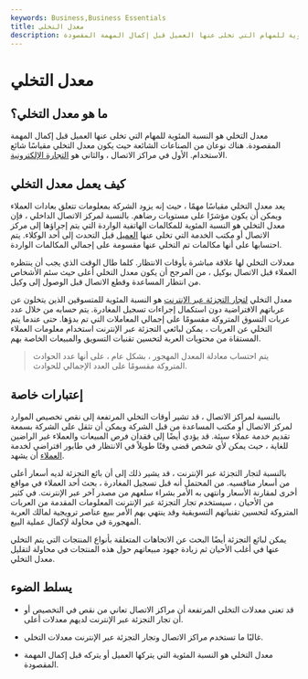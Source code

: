 ```yaml
---
keywords: Business,Business Essentials
title: معدل التخلي
description: معدل التخلي هو النسبة المئوية للمهام التي تخلى عنها العميل قبل إكمال المهمة المقصودة.
---
```


# معدل التخلي
## ما هو معدل التخلي؟

معدل التخلي هو النسبة المئوية للمهام التي تخلى عنها العميل قبل إكمال المهمة المقصودة. هناك نوعان من الصناعات الشائعة حيث يكون معدل التخلي مقياسًا شائع الاستخدام. الأول في مراكز الاتصال ، والثاني هو [التجارة الإلكترونية](/ecommerce).

## كيف يعمل معدل التخلي

يعد معدل التخلي مقياسًا مهمًا ، حيث إنه يزود الشركة بمعلومات تتعلق بعادات العملاء ويمكن أن يكون مؤشرًا على مستويات رضاهم. بالنسبة لمركز الاتصال الداخلي ، فإن معدل التخلي هو النسبة المئوية للمكالمات الهاتفية الواردة التي يتم إجراؤها إلى مركز الاتصال أو مكتب الخدمة التي تخلى عنها [العميل](/customer) قبل التحدث إلى أحد الوكلاء. يتم احتسابها على أنها مكالمات تم التخلي عنها مقسومة على إجمالي المكالمات الواردة.

معدلات التخلي لها علاقة مباشرة بأوقات الانتظار. كلما طال الوقت الذي يجب أن ينتظره العملاء قبل الاتصال بوكيل ، من المرجح أن يكون معدل التخلي أعلى حيث سئم الأشخاص من انتظار المساعدة وقطع الاتصال قبل الوصول إلى وكيل.

معدل التخلي [لتجار التجزئة عبر الإنترنت](/electronic-retailing-e-tailing) هو النسبة المئوية للمتسوقين الذين يتخلون عن عرباتهم الافتراضية دون استكمال إجراءات تسجيل المغادرة. يتم حسابه من خلال عدد عربات التسوق المتروكة مقسومًا على إجمالي المعاملات التي تم بدؤها. حتى عندما يتم التخلي عن العربات ، يمكن لبائعي التجزئة عبر الإنترنت استخدام معلومات العملاء المستقاة من محتويات العربة لتحسين تقنيات التسويق والمبيعات الخاصة بهم.

> يتم احتساب معادلة المعدل المهجور ، بشكل عام ، على أنها عدد الحوادث المتروكة مقسومًا على العدد الإجمالي للحوادث.

>

## إعتبارات خاصة

بالنسبة لمراكز الاتصال ، قد تشير أوقات التخلي المرتفعة إلى نقص تخصيص الموارد لمركز الاتصال أو مكتب المساعدة من قبل الشركة ويمكن أن تثقل على الشركة بسمعة تقديم خدمة عملاء سيئة. قد يؤدي أيضًا إلى فقدان فرص المبيعات والعملاء غير الراضين للغاية ، حيث يمكن لأي شخص قضى وقتًا طويلاً في الانتظار في طابور افتراضي لخدمة [العملاء](/customer-service) أن يشهد.

بالنسبة لتجار التجزئة عبر الإنترنت ، قد يشير ذلك إلى أن بائع التجزئة لديه أسعار أعلى من أسعار منافسيه. من المحتمل أنه قبل تسجيل المغادرة ، بحث أحد العملاء في مواقع أخرى لمقارنة الأسعار وانتهى به الأمر بشراء سلعهم من مصدر آخر عبر الإنترنت. في كثير من الأحيان ، سيستخدم تجار التجزئة عبر الإنترنت المعلومات المقدمة من العربات المتروكة لتحسين تقنياتهم التسويقية وقد ينتهي بهم الأمر ببيع عناصر ترويجية لمالك العربة المهجورة في محاولة لإكمال عملية البيع.

يمكن لبائع التجزئة أيضًا البحث عن الاتجاهات المتعلقة بأنواع المنتجات التي يتم التخلي عنها في أغلب الأحيان ثم زيادة جهود مبيعاتهم حول هذه المنتجات في محاولة لتقليل معدل التخلي.

## يسلط الضوء

- قد تعني معدلات التخلي المرتفعة أن مراكز الاتصال تعاني من نقص في التخصيص أو أن تجار التجزئة عبر الإنترنت لديهم معدلات أعلى.

- غالبًا ما تستخدم مراكز الاتصال وتجار التجزئة عبر الإنترنت معدلات التخلي.

- معدل التخلي هو النسبة المئوية التي يتركها العميل أو يتركه قبل إكمال المهمة المقصودة.

